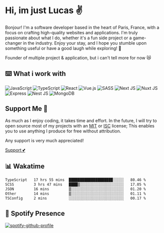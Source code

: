 # Hi, im just Lucas ✌️

Bonjour! I'm a software developer based in the heart of Paris, France, with a focus on crafting high-quality websites and applications. I'm truly passionate about what I do, whether it's a fun side project or a game-changer in the industry. Enjoy your stay, and I hope you stumble upon something useful or have a good laugh while exploring! 💖

Founder of multiple project & application, but i can't tell more for now 😿

## ⌨️ What i work with

![JavaScript](https://img.shields.io/badge/javascript-%23323330.svg?style=for-the-badge&logo=javascript&logoColor=%23F7DF1E)
![TypeScript](https://img.shields.io/badge/typescript-%23007ACC.svg?style=for-the-badge&logo=typescript&logoColor=white)
![React](https://img.shields.io/badge/react-%2320232a.svg?style=for-the-badge&logo=react&logoColor=%2361DAFB)
![Vue.js](https://img.shields.io/badge/vuejs-%2335495e.svg?style=for-the-badge&logo=vuedotjs&logoColor=%234FC08D)
![SASS](https://img.shields.io/badge/SASS-hotpink.svg?style=for-the-badge&logo=SASS&logoColor=white)
![Next JS](https://img.shields.io/badge/Next-black?style=for-the-badge&logo=next.js&logoColor=white)
![Nuxt JS](https://img.shields.io/badge/Nuxt-00C58E?style=for-the-badge&logo=nuxt.js&logoColor=white)
![Express](https://img.shields.io/badge/Express-000000?style=for-the-badge&logo=express&logoColor=white)
![Nest JS](https://img.shields.io/badge/Nest-E0234E?style=for-the-badge&logo=nestjs&logoColor=white)
![MongoDB](https://img.shields.io/badge/MongoDB-%234ea94b.svg?style=for-the-badge&logo=mongodb&logoColor=white)


## Support Me 💸
As much as I enjoy coding, it takes time and effort. In the future, I will try to open source most of my projects with an [MIT](https://opensource.org/licenses/MIT) or [ISC](https://opensource.org/licenses/ISC) license; This enables you to use anything I produce for free without attribution.

Any support is very much appreciated!

[Support 💕](https://www.buymeacoffee.com/imjustucas)

## 📊 Wakatime
<!--START_SECTION:waka-->

```txt
TypeScript   17 hrs 55 mins  ████████████████████░░░░░   80.46 %
SCSS         3 hrs 47 mins   ████▒░░░░░░░░░░░░░░░░░░░░   17.05 %
JSON         16 mins         ▒░░░░░░░░░░░░░░░░░░░░░░░░   01.20 %
Other        14 mins         ▒░░░░░░░░░░░░░░░░░░░░░░░░   01.11 %
TSConfig     2 mins          ░░░░░░░░░░░░░░░░░░░░░░░░░   00.17 %
```

<!--END_SECTION:waka-->

## 🎵 Spotify Presence

[![spotify-github-profile](https://spotify-github-profile.vercel.app/api/view?uid=zelder175&cover_image=true&theme=novatorem&show_offline=true&background_color=ffffff&bar_color=e3f6fb&bar_color_cover=true)](https://spotify-github-profile.vercel.app/api/view?uid=zelder175&redirect=true)
